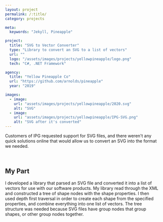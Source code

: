 ```yaml
---
layout: project
permalink: /:title/
category: projects

meta:
  keywords: "Jekyll, Pineapple"

project:
  title: "SVG to Vector Converter"
  type: "Library to convert an SVG to a list of vectors"
  url: ""
  logo: "/assets/images/projects/yellowpineapple/logo.png"
  tech: "C#, .NET Framework"

agency:
  title: "Yellow Pineapple Co"
  url: "https://github.com/arnolds/pineapple"
  year: "2019"

images:
  - image:
    url: "assets/images/projects/yellowpineapple/2020.svg"
    alt: "SVG"
  - image:
    url: "assets/images/projects/yellowpineapple/IPG-SVG.png"
    alt: "SVG after it's converted"
---
```

<p style="padding: 0 0 2rem;">Customers of IPG requested support for SVG files, and there weren't any quick solutions online that would allow us to convert an SVG into the format we needed. </p>
<h2>My Part</h2>
<p style="padding: 0 0 2rem;">I developed a library that parsed an SVG file and converted it into a list of vectors for use with our software products. My library read through the XML and constructed a tree of shape nodes with the shape properties. I then used depth first traversal in order to create each shape from the specified properties, and combine everything into one list of vectors. The tree structure was needed because SVG files have group nodes that group shapes, or other group nodes together.</p>
